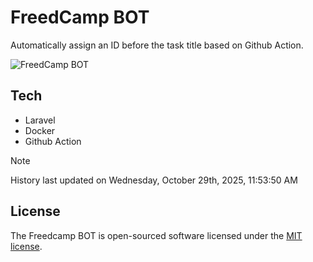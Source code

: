 # FreedCamp BOT

Automatically assign an ID before the task title based on Github Action.

![FreedCamp BOT](https://repository-images.githubusercontent.com/737932867/7d34798b-2680-471c-b089-a78a718d3d6a)

## Tech

- Laravel
- Docker
- Github Action

> [!NOTE]  
> History last updated on Wednesday, October 29th, 2025, 11:53:50 AM

## License

The Freedcamp BOT is open-sourced software licensed under the [MIT license](https://opensource.org/licenses/MIT).
